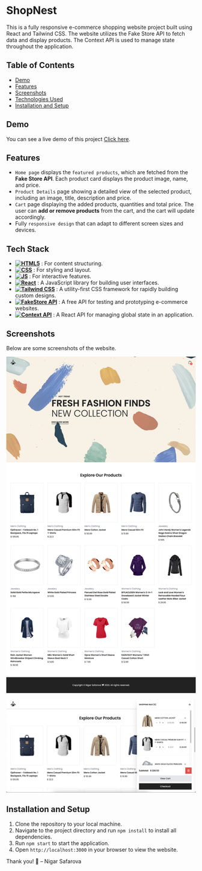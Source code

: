 # ShopNest

This is a fully responsive e-commerce shopping website project built using React and Tailwind CSS. The website utilizes the Fake Store API to fetch data and display products. The Context API is used to manage state throughout the application.

## Table of Contents

- [Demo](#demo)
- [Features](#features)
- [Screenshots](#screenshots)
- [Technologies Used](#technologies-used)
- [Installation and Setup](#installation-and-setup)

## Demo

You can see a live demo of this project [Click here](https://shop-nest-sage.vercel.app/).

## Features

- `Home page` displays the `featured products`, which are fetched from the **Fake Store API**. Each product card displays the product image, name, and price.
- `Product Details` page showing a detailed view of the selected product, including an image, title, description and price.
- `Cart` page displaying the added products, quantities and total price. The user can **add or remove products** from the cart, and the cart will update accordingly.
- Fully `responsive design` that can adapt to different screen sizes and devices.

## Tech Stack

- **[![HTML5](https://img.shields.io/badge/HTML5-E34F26?style=for-the-badge&logo=html5&logoColor=white)]()** : For content structuring.
- **[![CSS](https://img.shields.io/badge/CSS3-1572B6?style=for-the-badge&logo=css3&logoColor=white)]()** : For styling and layout.
- **[![JS](https://img.shields.io/badge/JavaScript-323330?style=for-the-badge&logo=javascript&logoColor=F7DF1E)]()** : For interactive features.
- **[![React](https://img.shields.io/badge/React-20232A?style=for-the-badge&logo=react&logoColor=61DAFB)]()** : A JavaScript library for building user interfaces.
- **[![Tailwind CSS](https://img.shields.io/badge/Tailwind_CSS-38B2AC?style=for-the-badge&logo=tailwind-css&logoColor=white)]()** : A utility-first CSS framework for rapidly building custom designs.
- **[![FakeStore API](https://img.shields.io/badge/FakeStore_API-Available-green)]()** : A free API for testing and prototyping e-commerce websites.
- **[![Context API](https://img.shields.io/badge/React_Context_API-Available-blue)]()** : A React API for managing global state in an application.

## Screenshots

Below are some screenshots of the website.

![Home Page](/src/img/home-page.png)

![Cart/Sidebar](/src/img/cart.png)

## Installation and Setup

1. Clone the repository to your local machine.
2. Navigate to the project directory and run `npm install` to install all dependencies.
3. Run `npm start` to start the application.
4. Open `http://localhost:3000` in your browser to view the website.


Thank you! 🤍
– Nigar Safarova